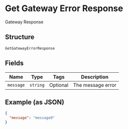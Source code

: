 
# Get Gateway Error Response

Gateway Response

## Structure

`GetGatewayErrorResponse`

## Fields

| Name | Type | Tags | Description |
|  --- | --- | --- | --- |
| `message` | `string` | Optional | The message error |

## Example (as JSON)

```json
{
  "message": "message0"
}
```

